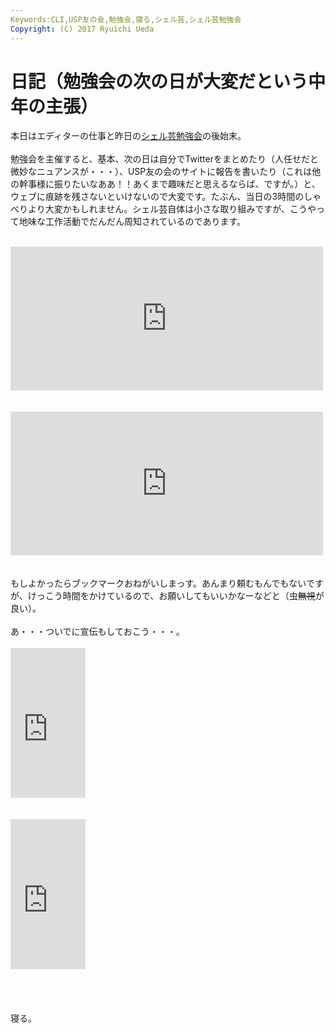 ```yaml
---
Keywords:CLI,USP友の会,勉強会,寝る,シェル芸,シェル芸勉強会
Copyright: (C) 2017 Ryuichi Ueda
---
```

# 日記（勉強会の次の日が大変だという中年の主張）
本日はエディターの仕事と昨日の<a href="http://blog.ueda.asia/?p=5644" title="【問題と解答例】第16回春だからログ解析するぞシェル芸勉強会">シェル芸勉強会</a>の後始末。<br />
<br />
勉強会を主催すると、基本、次の日は自分でTwitterをまとめたり（人任せだと微妙なニュアンスが・・・）、USP友の会のサイトに報告を書いたり（これは他の幹事様に振りたいなああ！！あくまで趣味だと思えるならば、ですが。）と、ウェブに痕跡を残さないといけないので大変です。たぶん、当日の3時間のしゃべりより大変かもしれません。シェル芸自体は小さな取り組みですが、こうやって地味な工作活動でだんだん周知されているのであります。<br />
<br />
<iframe marginwidth="0" marginheight="0" src="http://b.hatena.ne.jp/entry.parts?url=https%3A%2F%2Fwww.usptomo.com%2FPAGE%3D20150419USPSTUDY" scrolling="no" frameborder="0" height="230" width="500"><div class="hatena-bookmark-detail-info"><a href="https://www.usptomo.com/PAGE=20150419USPSTUDY">USP友の会:4/18（土）シェル芸勉強会やりました</a><a href="http://b.hatena.ne.jp/entry/s/www.usptomo.com/PAGE=20150419USPSTUDY">はてなブックマーク - USP友の会:4/18（土）シェル芸勉強会やりました</a></div></iframe><br />
<br />
<br />
<iframe marginwidth="0" marginheight="0" src="http://b.hatena.ne.jp/entry.parts?url=http%3A%2F%2Ftogetter.com%2Fli%2F810033" scrolling="no" frameborder="0" height="230" width="500"><div class="hatena-bookmark-detail-info"><a href="http://togetter.com/li/810033">第16回春だからログ解析するぞシェル芸勉強会 &amp; 第34回ログと言っても丸太のことではないUSP友の会定例会 - Togetterまとめ</a><a href="http://b.hatena.ne.jp/entry/togetter.com/li/810033">はてなブックマーク - 第16回春だからログ解析するぞシェル芸勉強会 &amp; 第34回ログと言っても丸太のことではないUSP友の会定例会 - Togetterまとめ</a></div></iframe><br />
<br />
<br />
もしよかったらブックマークおねがいしまっす。あんまり頼むもんでもないですが、けっこう時間をかけているので、お願いしてもいいかなーなどと（虫<del>無視</del>が良い）。<br />
<br />
あ・・・ついでに宣伝もしておこう・・・。<br />
<br />
<iframe src="http://rcm-fe.amazon-adsystem.com/e/cm?lt1=_blank&bc1=000000&IS2=1&bg1=FFFFFF&fc1=000000&lc1=0000FF&t=ryuichiueda-22&o=9&p=8&l=as4&m=amazon&f=ifr&ref=ss_til&asins=4774173444" style="width:120px;height:240px;" scrolling="no" marginwidth="0" marginheight="0" frameborder="0"></iframe><br />
<br />
<br />
<iframe src="http://rcm-fe.amazon-adsystem.com/e/cm?lt1=_blank&bc1=000000&IS2=1&bg1=FFFFFF&fc1=000000&lc1=0000FF&t=ryuichiueda-22&o=9&p=8&l=as4&m=amazon&f=ifr&ref=ss_til&asins=B00LBPGFJS" style="width:120px;height:240px;" scrolling="no" marginwidth="0" marginheight="0" frameborder="0"></iframe><br />
<br />
<br />
<br />
<br />
寝る。
